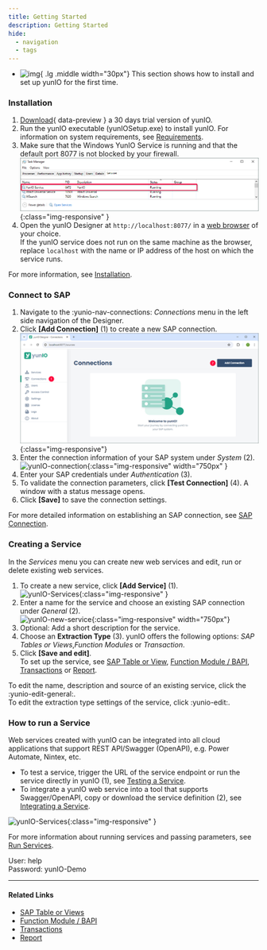 ```yaml
---
title: Getting Started
description: Getting Started
hide:
  - navigation
  - tags
---
```


<div class="grid cards" markdown>

-   ![img](site:assets/images/logos/theo-thumbs.png){ .lg .middle width="30px"} This section shows how to install and set up yunIO for the first time.

</div>

### Installation

1. [Download](https://theobald-software.com/en/download-trial/){ data-preview } a 30 days trial version of yunIO.
2. Run the yunIO executable (yunIOSetup.exe) to install yunIO.
For information on system requirements, see [Requirements](documentation/setup/requirements.md).
3. Make sure that the Windows YunIO Service is running and that the default port 8077 is not blocked by your firewall.<br>
![yunio-windows-service](./assets/images/yunio/getting-started/yunio-windows-service.png){:class="img-responsive" }
4. Open the yunIO Designer at `http://localhost:8077/` in a [web browser](https://help.theobald-software.com/en/yunio/introduction/requirements#supported-web-browsers) of your choice.<br>
If the yunIO service does not run on the same machine as the browser, replace `localhost` with the name or IP address of the host on which the service runs.

For more information, see [Installation](documentation/setup/installation.md/#setup).

### Connect to SAP

1. Navigate to the :yunio-nav-connections: *Connections* menu in the left side navigation of the Designer.
2. Click **[Add Connection]** (1) to create a new SAP connection.<br>
![web-ui](./assets/images/yunio/getting-started/add-connection.png){:class="img-responsive"}
3. Enter the connection information of your SAP system under *System* (2).<br>
![yunIO-connection](./assets/images/yunio/yunio-connections.png){:class="img-responsive" width="750px" }
4. Enter your SAP credentials under *Authentication* (3).
5. To validate the connection parameters, click **[Test Connection]** (4). A window with a status message opens.
6. Click **[Save]** to save the connection settings. <br>

For more detailed information on establishing an SAP connection, see [SAP Connection](./sap-connection).

### Creating a Service

In the *Services* menu you can create new web services and edit, run or delete existing web services.

1. To create a new service, click **[Add Service]** (1).<br>
![yunIO-Services](./assets/images/yunio/yunio-services.png){:class="img-responsive" }
2. Enter a name for the service and choose an existing SAP connection under *General* (2).<br>
![yunIO-new-service](./assets/images/yunio/create-table.png){:class="img-responsive" width="750px"}
3. Optional: Add a short description for the service. 
4. Choose an **Extraction Type** (3). yunIO offers the following options: *SAP Tables or Views*,*Function Modules* or *Transaction*. 
5. Click **[Save and edit]**.<br>
To set up the service, see [SAP Table or View](./documentation/table-and-views), [Function Module / BAPI](./documentation/bapis-and-function-modules), [Transactions](./documentation/transactions) or [Report](./documentation/report).

To edit the name, description and source of an existing service, click the :yunio-edit-general:.<br>
To edit the extraction type settings of the service, click :yunio-edit:. <br>

### How to run a Service

Web services created with yunIO can be integrated into all cloud applications that support REST API/Swagger (OpenAPI), e.g. Power Automate, Nintex, etc.

- To test a service, trigger the URL of the service endpoint or run the service directly in yunIO (1), see [Testing a Service](./documentation/run-services#testing-a-service). 
- To integrate a yunIO web service into a tool that supports Swagger/OpenAPI, copy or download the service definition (2), see [Integrating a Service](./documentation/run-services#integrating-a-service).

![yunIO-Services](./assets/images/yunio/yunio-run-services.png){:class="img-responsive" }

For more information about running services and passing parameters, see [Run Services](./documentation/run-services).

User: help<br>
Password: yunIO-Demo

<swagger-ui src="http://localhost:8002/assets/files/yunio/KNA1.swagger.json"/>

*****
#### Related Links
- [SAP Table or Views](./documentation/table-and-views)
- [Function Module / BAPI](./documentation/bapis-and-function-modules)
- [Transactions](./documentation/transactions)
- [Report](./documentation/report)
